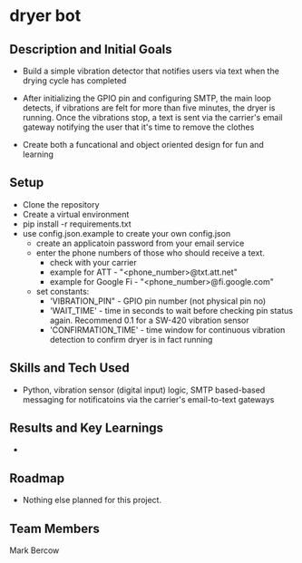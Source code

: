 # dryer bot

## Description and Initial Goals

- Build a simple vibration detector that notifies users via text when the drying cycle has completed

- After initializing the GPIO pin and configuring SMTP, the main loop detects, if vibrations are felt for more than five minutes, the dryer is running. Once the vibrations stop, a text is sent via the carrier's email gateway notifying the user that it's time to remove the clothes

- Create both a funcational and object oriented design for fun and learning

## Setup

- Clone the repository
- Create a virtual environment
- pip install -r requirements.txt
- use config.json.example to create your own config.json
    - create an applicatoin password from your email service
    - enter the phone numbers of those who should receive a text. 
        - check with your carrier
        - example for ATT - "<phone_number>@txt.att.net"
        - example for Google Fi - "<phone_number>@fi.google.com"
    - set constants:
        - 'VIBRATION_PIN" - GPIO pin number (not physical pin no)
        - 'WAIT_TIME' - time in seconds to wait before checking pin status again. Recommend 0.1 for a SW-420 vibration sensor
        - 'CONFIRMATION_TIME' - time window for continuous vibration detection to confirm dryer is in fact running

## Skills and Tech Used

- Python, vibration sensor (digital input) logic, SMTP based-based messaging for notificatoins via the carrier's email-to-text gateways

## Results and Key Learnings

- 

## Roadmap

- Nothing else planned for this project.

## Team Members

Mark Bercow
